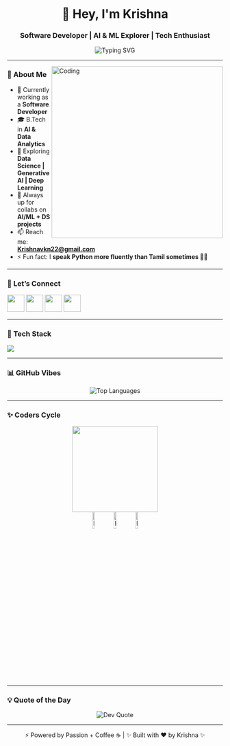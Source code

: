 <!-- PROFILE HEADER -->
<h1 align="center">👋 Hey, I'm Krishna</h1>
<h3 align="center">Software Developer | AI & ML Explorer | Tech Enthusiast</h3>

<p align="center">
  <img src="https://readme-typing-svg.herokuapp.com?font=Fira+Code&pause=1000&color=22D3EE&center=true&vCenter=true&width=500&lines=Turning+Coffee+%E2%98%95+into+Code;Building+AI+that+Matters;Always+Learning+%26+Evolving;Gen+Z+Dev+On+The+Move" alt="Typing SVG" />
</p>

---

<!-- COOL GIF -->
<img align="right" alt="Coding" width="400" src="https://media.giphy.com/media/qgQUggAC3Pfv687qPC/giphy.gif">

### 🌟 About Me  
- 💼 Currently working as a **Software Developer** 
- 🎓 B.Tech in **AI & Data Analytics** 
- 🚀 Exploring **Data Science | Generative AI | Deep Learning**  
- 🤝 Always up for collabs on **AI/ML + DS projects**  
- 📫 Reach me: **Krishnavkn22@gmail.com**  
- ⚡ Fun fact: I **speak Python more fluently than Tamil sometimes 🐍😂**  

---

### 🔗 Let’s Connect  
<p align="left">
  <a href="https://www.linkedin.com/in/krishna-v-kn-314619222/" target="_blank"><img src="https://skillicons.dev/icons?i=linkedin" height="40"/></a>
  <a href="https://instagram.com/krishi._22" target="_blank"><img src="https://skillicons.dev/icons?i=instagram" height="40"/></a>
  <a href="https://www.codechef.com/users/imkrishi22" target="_blank"><img src="https://img.icons8.com/ios-filled/50/795548/codechef.png" height="40"/></a>
  <a href="https://leetcode.com/u/9sx7ynzxsx/" target="_blank"><img src="https://skillicons.dev/icons?i=leetcode" height="40"/></a>
</p>

---

### 🚀 Tech Stack
<p align="left">
  <img src="https://skillicons.dev/icons?i=python,tensorflow,pytorch,git,github,html,css,mysql,mongodb,firebase" />
</p>

---

### 📊 GitHub Vibes
<p align="center">
  <img src="https://github-readme-stats.vercel.app/api/top-langs/?username=imkeech&layout=compact&theme=radical" alt="Top Languages" />
</p>

---

### ✨ Coders Cycle  
<div align="center">
  <img src="https://media.giphy.com/media/26tn33aiTi1jkl6H6/giphy.gif" width="200"/>
  <br>
   <div align="center">
  <img src="https://raw.githubusercontent.com/Tarikul-Islam-Anik/Animated-Fluent-Emojis/master/Emojis/Smilies/Face%20with%20Spiral%20Eyes.png" width="10%" alt="Broken system!"/><img src="https://raw.githubusercontent.com/Tarikul-Islam-Anik/Animated-Fluent-Emojis/master/Emojis/Smilies/Relieved%20Face.png" width="10%" alt="It's working!"/><img src="https://raw.githubusercontent.com/Tarikul-Islam-Anik/Animated-Fluent-Emojis/master/Emojis/Smilies/Astonished%20Face.png" width="10%" alt="It's working but you don't know how!"/><br>
  </div>
</div>

---

### 💡 Quote of the Day
<p align="center">
  <img src="https://quotes-github-readme.vercel.app/api?type=horizontal&theme=dark" alt="Dev Quote" />
</p>

---

<p align="center">⚡ Powered by Passion + Coffee ☕ | ✨ Built with ❤️ by Krishna ✨</p>
